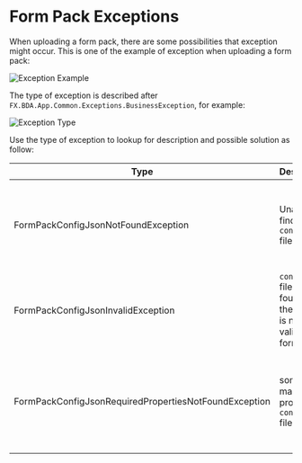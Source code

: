# Form Pack Exceptions

When uploading a form pack, there are some possibilities that exception might occur. This is one of the example of exception when uploading a form pack:

![Exception Example](https://github.com/fx-giant/giant-documentations/blob/master/form/images/form-exception-1.png)

The type of exception is described after ```FX.BDA.App.Common.Exceptions.BusinessException```, for example:

![Exception Type](https://github.com/fx-giant/giant-documentations/blob/master/form/images/form-exception-2.png)

Use the type of exception to lookup for description and possible solution as follow:

| Type | Description | Solution |
| - | - | - |
| FormPackConfigJsonNotFoundException| Unable to find ```config.json``` file | please check the form pack, make sure that the ```config.json``` file is exists in the root of zip file| 
| FormPackConfigJsonInvalidException| ```config.json``` file is found, but the content is not a valid JSON format | make sure that the ```config.json``` file containing a proper JSON configuration | 
FormPackConfigJsonRequiredPropertiesNotFoundException| some mandatory property in ```config.json``` file | please check your ```config.json``` configuration and make sure all mandatory properties are defined |
